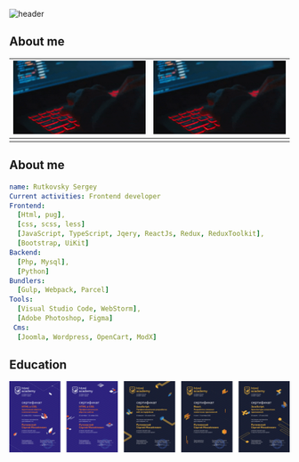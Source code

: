 ![header](https://capsule-render.vercel.app/api?type=waving&color=auto&height=200&text=Hello%20World!&desc=Let's%20get%20acquainted&animation=fadeIn)

## About me
| ![](https://github.com/doctorrsm/doctorrsm/blob/main/img/giphy.gif) | ![](https://github.com/doctorrsm/doctorrsm/blob/main/img/giphy.gif) |
|---------------------------------------------------------------------|---------------------------------------------------------------------|
|                                                                     |                                                                     |
## About me
```yaml
name: Rutkovsky Sergey
Current activities: Frontend developer
Frontend: 
  [Html, pug],
  [css, scss, less]
  [JavaScript, TypeScript, Jqery, ReactJs, Redux, ReduxToolkit],
  [Bootstrap, UiKit]
Backend:
  [Php, Mysql],
  [Python]
Bundlers:
  [Gulp, Webpack, Parcel]
Tools:
  [Visual Studio Code, WebStorm],
  [Adobe Photoshop, Figma]
 Cms:
  [Joomla, Wordpress, OpenCart, ModX]
```

## Education


![My education](https://github.com/doctorrsm/doctorrsm/blob/main/img/sertificates.png) 

